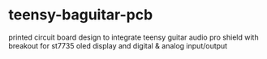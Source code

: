 # teensy-baguitar-pcb
printed circuit board design to integrate teensy guitar audio pro shield with breakout for st7735 oled display and digital &amp; analog input/output
